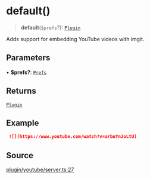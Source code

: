 # default()

> **default**(`$prefs`?): [`Plugin`](../../../server/type-aliases/Plugin.md)

Adds support for embedding YouTube videos with imgit.

## Parameters

• **$prefs?**: [`Prefs`](../type-aliases/Prefs.md)

## Returns

[`Plugin`](../../../server/type-aliases/Plugin.md)

## Example

```md
 ![](https://www.youtube.com/watch?v=arbuYnJoLtU)
 ```

## Source

[plugin/youtube/server.ts:27](https://github.com/Elringus/Imgit/blob/cf06d86/src/plugin/youtube/server.ts#L27)
